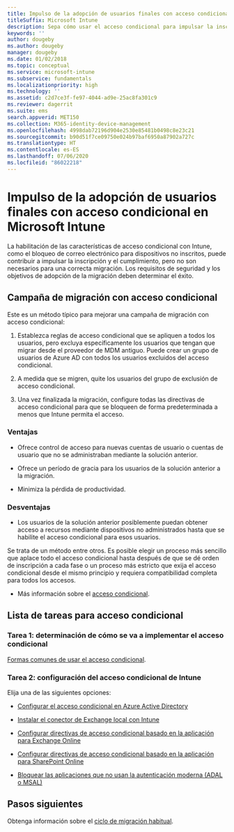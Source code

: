```yaml
---
title: Impulso de la adopción de usuarios finales con acceso condicional
titleSuffix: Microsoft Intune
description: Sepa cómo usar el acceso condicional para impulsar la inscripción de Microsoft Intune.
keywords: ''
author: dougeby
ms.author: dougeby
manager: dougeby
ms.date: 01/02/2018
ms.topic: conceptual
ms.service: microsoft-intune
ms.subservice: fundamentals
ms.localizationpriority: high
ms.technology: ''
ms.assetid: c2d7ce3f-fe97-4044-ad9e-25ac8fa301c9
ms.reviewer: dagerrit
ms.suite: ems
search.appverid: MET150
ms.collection: M365-identity-device-management
ms.openlocfilehash: 4998dab72196d904e2530e85481b0498c8e23c21
ms.sourcegitcommit: b90d51f7ce09750e024b97baf6950a87902a727c
ms.translationtype: HT
ms.contentlocale: es-ES
ms.lasthandoff: 07/06/2020
ms.locfileid: "86022218"
---
```

# <a name="drive-end-user-adoption-with-conditional-access-in-microsoft-intune"></a>Impulso de la adopción de usuarios finales con acceso condicional en Microsoft Intune

La habilitación de las características de acceso condicional con Intune, como el bloqueo de correo electrónico para dispositivos no inscritos, puede contribuir a impulsar la inscripción y el cumplimiento, pero no son necesarios para una correcta migración. Los requisitos de seguridad y los objetivos de adopción de la migración deben determinar el éxito.

## <a name="migration-campaign-with-conditional-access"></a>Campaña de migración con acceso condicional

Este es un método típico para mejorar una campaña de migración con acceso condicional:

1. Establezca reglas de acceso condicional que se apliquen a todos los usuarios, pero excluya específicamente los usuarios que tengan que migrar desde el proveedor de MDM antiguo. Puede crear un grupo de usuarios de Azure AD con todos los usuarios excluidos del acceso condicional.

2. A medida que se migren, quite los usuarios del grupo de exclusión de acceso condicional.

3. Una vez finalizada la migración, configure todas las directivas de acceso condicional para que se bloqueen de forma predeterminada a menos que Intune permita el acceso.

### <a name="advantages"></a>Ventajas

- Ofrece control de acceso para nuevas cuentas de usuario o cuentas de usuario que no se administraban mediante la solución anterior.

- Ofrece un período de gracia para los usuarios de la solución anterior a la migración.

- Minimiza la pérdida de productividad.

### <a name="disadvantages"></a>Desventajas

- Los usuarios de la solución anterior posiblemente puedan obtener acceso a recursos mediante dispositivos no administrados hasta que se habilite el acceso condicional para esos usuarios.


Se trata de un método entre otros. Es posible elegir un proceso más sencillo que aplace todo el acceso condicional hasta después de que se dé orden de inscripción a cada fase o un proceso más estricto que exija el acceso condicional desde el mismo principio y requiera compatibilidad completa para todos los accesos.

- Más información sobre el [acceso condicional](../protect/conditional-access.md).

## <a name="task-list-for-conditional-access"></a>Lista de tareas para acceso condicional

### <a name="task-1-decide-how-you-are-going-to-implement-conditional-access"></a>Tarea 1: determinación de cómo se va a implementar el acceso condicional

[Formas comunes de usar el acceso condicional](../protect/conditional-access-intune-common-ways-use.md).

### <a name="task-2-set-up-intune-conditional-access"></a>Tarea 2: configuración del acceso condicional de Intune

Elija una de las siguientes opciones:

- [Configurar el acceso condicional en Azure Active Directory](https://docs.microsoft.com/azure/active-directory/active-directory-conditional-access-azure-portal)

- [Instalar el conector de Exchange local con Intune](../protect/exchange-connector-install.md)

- [Configurar directivas de acceso condicional basado en la aplicación para Exchange Online](../protect/app-based-conditional-access-intune-create.md)

- [Configurar directivas de acceso condicional basado en la aplicación para SharePoint Online](../protect/app-based-conditional-access-intune-create.md)

- [Bloquear las aplicaciones que no usan la autenticación moderna (ADAL o MSAL)](../protect/app-modern-authentication-block.md) 

## <a name="next-steps"></a>Pasos siguientes

Obtenga información sobre el [ciclo de migración habitual](migration-guide-cycle.md).
